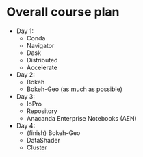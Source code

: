 # Overall course plan

* Day 1: 
    - Conda
    - Navigator
    - Dask 
    - Distributed
    - Accelerate
* Day 2:
    - Bokeh
    - Bokeh-Geo (as much as possible)
* Day 3: 
    - IoPro
    - Repository
    - Anacanda Enterprise Notebooks (AEN)
* Day 4:
    - (finish) Bokeh-Geo
    - DataShader
    - Cluster


